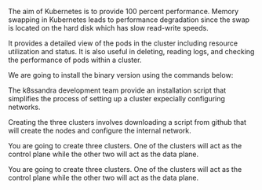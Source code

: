 The aim of Kubernetes is to provide 100 percent performance. Memory swapping in Kubernetes leads to performance degradation since the swap is located on the hard disk which has slow read-write speeds.

It provides a detailed view of the pods in the cluster including resource utilization and status. It is also useful in deleting, reading logs, and checking the performance of pods within a cluster.

We are going to install the binary version using the commands below:

The k8ssandra development team provide an installation script that simplifies the process of setting up a cluster expecially configuring networks.



Creating the three clusters involves downloading a script from github that will create the nodes and configure the internal network.

You are going to create three clusters. One of the clusters will act as the control plane while the other two will act as the data plane. 






You are going to create three clusters. One of the clusters will act as the control plane while the other two will act as the data plane. 
